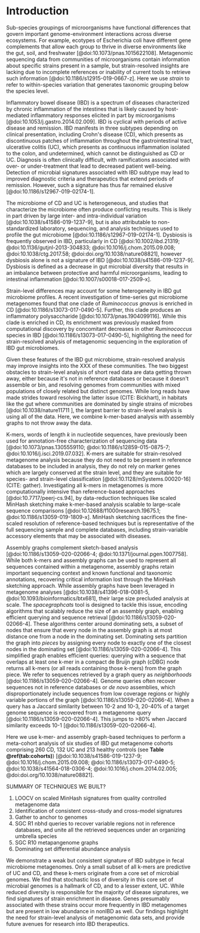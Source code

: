 # Introduction

Sub-species groupings of microorganisms have functional differences that govern important genome-environment interactions across diverse ecosystems. 
For example, ecotypes of Escherichia coli have different gene complements that allow each group to thrive in diverse environments like the gut, soil, and freshwater [@doi:10.1073/pnas.1015622108]. 
Metagenomic sequencing data from communities of microorganisms contain information about specific strains present in a sample, but strain-resolved insights are lacking due to incomplete references or inability of current tools to retrieve such information [@doi:10.1186/s12915-019-0667-z]. 
Here we use *strain* to refer to within-species variation that generates taxonomic grouping below the species level.

Inflammatory bowel disease (IBD) is a spectrum of diseases characterized by chronic inflammation of the intestines that is likely caused by host-mediated inflammatory responses elicited in part by microorganisms [@doi:10.1053/j.gastro.2014.02.009].
IBD is cyclical with periods of active disease and remission. 
IBD manifests in three subtypes depending on clinical presentation, including Crohn's disease (CD), which presents as discontinuous patches of inflammation throughout the gastrointestinal tract, ulcerative colitis (UC), which presents as continuous inflammation isolated to the colon, and undetermined, which cannot be distinguished as CD or UC.
Diagnosis is often clinically difficult, with ramifications associated with over- or under-treatment that lead to decreased patient well-being. 
Detection of microbial signatures associated with IBD subtype may lead to improved diagnostic criteria and therapeutics that extend periods of remission.
However, such a signature has thus far remained elusive [@doi:10.1186/s12967-019-02174-1].

The microbiome of CD and UC is heterogeneous, and studies that characterize the microbiome often produce conflicting results.
This is likely in part driven by large inter- and intra-individual variation [@doi:10.1038/s41586-019-1237-9], but is also attributable to non-standardized laboratory, sequencing, and analysis techniques used to profile the gut microbiome [@doi:10.1186/s12967-019-02174-1]. 
Dysbiosis is frequently observed in IBD, particularly in CD [@doi:10.1002/ibd.21319; @doi:10.1136/gutjnl-2013-304833; @doi:10.1016/j.chom.2015.09.008; @doi:10.1038/ctg.2017.58; @doi:doi.org/10.1038/nature08821], however dysbiosis alone is not a signature of IBD [@doi:10.1038/s41586-019-1237-9].
Dysbiosis is defined as a decrease in gut microbial diversity that results in an imbalance between protective and harmful microorganisms, leading to intestinal inflammation [@doi:10.1007/s00018-017-2509-x].

Strain-level differences may account for some heterogeneity in IBD gut microbiome profiles.
A recent investigation of time-series gut microbiome metagenomes found that one clade of *Ruminococcus gnavus* is enriched in CD [@doi:10.1186/s13073-017-0490-5]. 
Further, this clade produces an inflammatory polysaccharide [@doi:10.1073/pnas.1904099116].
While this clade is enriched in CD, its enrichment was previously masked from computational discovery by concomitant decreases in other *Ruminococcus* species in IBD [@doi:10.1186/s13073-017-0490-5], highlighting the need for strain-resolved analysis of metagenomic sequencing in the exploration of IBD gut microbiomes.

<!-- Currently this is word vomit, but it's the concepts that I want to convey -->
Given these features of the IBD gut microbiome, strain-resolved analysis may improve insights into the XXX of these communities.
The two biggest obstacles to strain-level analysis of short read data are data getting thrown away, either because it's not in reference databases or because it doesn't assemble or bin, and resolving genomes from communities with mixed populations of closely related but distinct genomes.
While long reads have made strides toward resolving the latter issue (CITE: Bickhart), in habitats like the gut where communities are dominated by single strains of microbes [@doi:10.1038/nature11711 ], the largest barrier to strain-level analysis is using all of the data.
Here, we combine k-mer-based analysis with assembly graphs to not throw away the data.

K-mers, words of length *k* in nucleotide sequences, have previously been used for annotation-free characterization of sequencing data [@doi:10.1073/pnas.1305559110; @doi:10.1186/s12859-015-0875-7; @doi:10.1016/j.isci.2019.07.032].
K-mers are suitable for strain-resolved metagenome analysis because they do not need to be present in reference databases to be included in analysis, they do not rely on marker genes which are largely conserved at the strain level, and they are suitable for species- and strain-level classification [@doi:10.1128/mSystems.00020-16] (CITE: gather). 
Investigating all k-mers in metagenomes is more computationally intensive than reference-based approaches [@doi:10.7717/peerj-cs.94], by data-reduction techniques like scaled MinHash sketching make k-mer-based analysis scalable to large-scale sequence comparisons [@doi:10.12688/f1000research.19675.1; @doi:10.1186/s13059-019-1809-x]. 
MinHash sketching sacrifices the fine-scaled resolution of reference-based techniques but is representative of the full sequencing sample and complete databases, including strain-variable accessory elements that may be associated with diseases. 

Assembly graphs complement sketch-based analysis [@doi:10.1186/s13059-020-02066-4; @doi:10.1371/journal.pgen.1007758]. 
While both k-mers and assembly graphs can be used to represent all sequences contained within a metagenome, assembly graphs retain important sequencing context and known functional and taxonomic annotations, recovering critical information lost through the MinHash sketching approach.
While assembly graphs have been leveraged in metagenome analyses [@doi:10.1038/s41396-018-0081-5, @doi:10.1093/bioinformatics/btx681], their large size precluded analysis at scale. 
The *spacegraphcats* tool is designed to tackle this issue, encoding algorithms that scalably reduce the size of an assembly graph, enabling efficient querying and sequence retrieval [@doi:10.1186/s13059-020-02066-4]. 
These algorithms center around dominating sets, a subset of nodes that ensure that every node in the assembly graph is at most distance one from a node in the dominating set. 
Dominating sets partition the graph into *pieces* by assigning every node to exactly one of the closest nodes in the dominating set [@doi:10.1186/s13059-020-02066-4]. 
This simplified graph enables efficient queries: querying with a sequence that overlaps at least one k-mer in a compact de Bruijn graph (cDBG) node returns all k-mers (or all reads containing those k-mers) from the graph piece. 
We refer to sequences retrieved by a graph query as *neighborhoods* [@doi:10.1186/s13059-020-02066-4]. 
Genome queries often recover sequences not in reference databases or *de novo* assemblies, which disproportionately include sequences from  low coverage regions or highly variable portions of the graph [@doi:10.1186/s13059-020-02066-4].
When a query has a Jaccard similarity between 10-2 and 10-3, 20-40% of a target genome sequence is recovered from a metagenome query [@doi:10.1186/s13059-020-02066-4]. 
This jumps to >80% when Jaccard similarity exceeds 10-1 [@doi:10.1186/s13059-020-02066-4]. 

Here we use k-mer- and assembly graph-based techniques to perform a meta-cohort analysis of six studies of IBD gut metagenome cohorts comprising 260 CD, 132 UC and 213 healthy controls (see **Table \@ref(tab:cohorts)**) [@doi:10.1038/s41586-019-1237-9; @doi:10.1016/j.chom.2015.09.008; @doi:10.1186/s13073-017-0490-5; @doi:10.1038/s41564-018-0306-4; @doi:10.1016/j.chom.2014.02.005; @doi:doi.org/10.1038/nature08821].

SUMMARY OF TECHNIQUES WE BUILT? 

  1. LOOCV on scaled MinHash signatures from quality controlled metagenome data
  2. Identification of consistent cross-study and cross-model signatures
  3. Gather to anchor to genomes
  4. SGC R1 nbhd queries to recover variable regions not in reference databases, and unite all the retrieved sequences under an organizing umbrella species
  5. SGC R10 metapangenome graphs
  6. Dominating set differential abundance analysis 
  
We demonstrate a weak but consistent signature of IBD subtype in fecal microbiome metagenomes. 
Only a small subset of all k-mers are predictive of UC and CD, and these k-mers originate from a core set of microbial genomes. 
We find that stochastic loss of diversity in this core set of microbial genomes is a hallmark of CD, and to a lesser extent, UC. 
While reduced diversity is responsible for the majority of disease signatures, we find signatures of strain enrichment in disease. 
Genes presumably associated with these strains occur more frequently in IBD metagenomes but are present in low abundance in nonIBD as well.
Our findings highlight the need for strain-level analysis of metagenomic data sets, and provide future avenues for research into IBD therapeutics.
